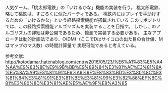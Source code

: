 人気ゲーム、「桃太郎電鉄」の「いけるかな」機能の実装を行う。
桃太郎電鉄、略して桃鉄は、すごろくに似たパーティである。
桃鉄内にはプレイを手助けするための「いけるかな」という経路探索機能が搭載されている
このリポジトリでは、この経路探索機能アルゴリズムを実装することを目指す。
しかしこのアルゴリズムの詳細は非公開であるため、憶測で実装する必要がある。
主なアプローチは動的計画法であり、O(DM)（ここでDはサイコロの出た目の合計値、Mはマップのマス数）の時間計算量で
実現可能であると考えている。


参考文献: http://kotodamar.hatenablog.com/entry/2016/05/23/%E6%A1%83%E5%A4%AA%E9%83%8E%E9%9B%BB%E9%89%84%E3%81%AE%E3%81%8A%E5%8A%A9%E3%81%91%E6%A9%9F%E8%83%BD%E3%80%8C%E3%81%84%E3%81%91%E3%81%BE%E3%81%99%E3%82%88%EF%BC%81%E3%80%8D%E3%81%AE%E5%AE%9F%E8%A3%85